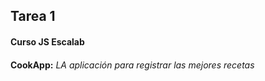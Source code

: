 ## Tarea 1
#### Curso JS Escalab
####
**CookApp:**
*LA aplicación para registrar las mejores recetas*
